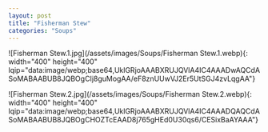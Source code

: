 ```yaml
---
layout: post
title: "Fisherman Stew"
categories: "Soups"
---
```

![Fisherman Stew.1.jpg](/assets/images/Soups/Fisherman Stew.1.webp){: width="400" height="400" lqip="data:image/webp;base64,UklGRjoAAABXRUJQVlA4IC4AAADwAQCdASoMABAABUB8JQBOgCIj8guMogAA/eF8znUUwVJ2Er5UtSGJ4zvLqgAA"}

![Fisherman Stew.2.jpg](/assets/images/Soups/Fisherman Stew.2.webp){: width="400" height="400" lqip="data:image/webp;base64,UklGRjoAAABXRUJQVlA4IC4AAADQAQCdASoMABAABUB8JQBOgCHOZTcEAAD8j765gHEd0U30qs6/CESixBaAYAAA"}

